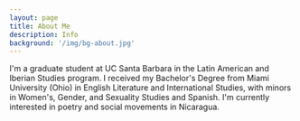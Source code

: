 ```yaml
---
layout: page
title: About Me
description: Info
background: '/img/bg-about.jpg'
---
```


I'm a graduate student at UC Santa Barbara in the Latin American and Iberian Studies program. I received my Bachelor's Degree from Miami University (Ohio) in English Literature and International Studies, with minors in Women's, Gender, and Sexuality Studies and Spanish. I'm currently interested in poetry and social movements in Nicaragua. 
